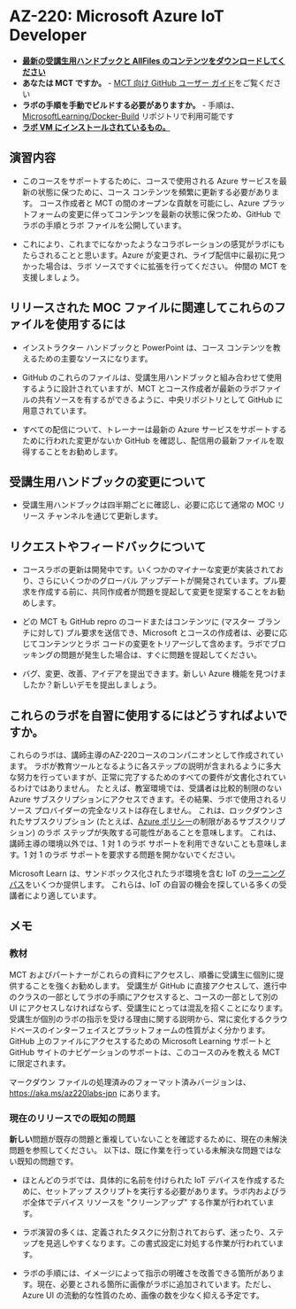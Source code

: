 ﻿# AZ-220: Microsoft Azure IoT Developer

- **[最新の受講生用ハンドブックと AllFiles のコンテンツをダウンロードしてください](../../releases/latest)**
- **あなたは MCT ですか。** - [MCT 向け GitHub ユーザー ガイド](https://microsoftlearning.github.io/MCT-User-Guide-JA/)をご覧ください
- **ラボの手順を手動でビルドする必要がありますか。** - 手順は、[MicrosoftLearning/Docker-Build](https://github.com/MicrosoftLearning/Docker-Build) リポジトリで利用可能です
- **[ラボ VM にインストールされているもの。](lab.md)**

## 演習内容

- このコースをサポートするために、コースで使用される Azure サービスを最新の状態に保つために、コース コンテンツを頻繁に更新する必要があります。  コース作成者と MCT の間のオープンな貢献を可能にし、Azure プラットフォームの変更に伴ってコンテンツを最新の状態に保つため、GitHub でラボの手順とラボ ファイルを公開しています。

- これにより、これまでになかったようなコラボレーションの感覚がラボにもたらされることと思います。Azure が変更され、ライブ配信中に最初に見つかった場合は、ラボ ソースですぐに拡張を行ってください。  仲間の MCT を支援しましょう。

## リリースされた MOC ファイルに関連してこれらのファイルを使用するには

- インストラクター ハンドブックと PowerPoint は、コース コンテンツを教えるための主要なソースになります。

- GitHub のこれらのファイルは、受講生用ハンドブックと組み合わせて使用するように設計されていますが、MCT とコース作成者が最新のラボファイルの共有ソースを有するができるように、中央リポジトリとして GitHub に用意されています。

- すべての配信について、トレーナーは最新の Azure サービスをサポートするために行われた変更がないか GitHub を確認し、配信用の最新ファイルを取得することをお勧めします。

## 受講生用ハンドブックの変更について

- 受講生用ハンドブックは四半期ごとに確認し、必要に応じて通常の MOC リリース チャンネルを通じて更新します。

## リクエストやフィードバックについて

- コースラボの更新は開発中です。いくつかのマイナーな変更が実装されており、さらにいくつかのグローバル アップデートが開発されています。プル要求を作成する前に、共同作成者が問題を提起して変更を提案することをお勧めします。  

- どの MCT も GitHub repro のコードまたはコンテンツに (マスター ブランチに対して) プル要求を送信でき、Microsoft とコースの作成者は、必要に応じてコンテンツとラボ コードの変更をトリアージして含めます。ラボでブロッキングの問題が発生した場合は、すぐに問題を提起してください。

- バグ、変更、改善、アイデアを提出できます。新しい Azure 機能を見つけましたか？新しいデモを提出しましょう。

## これらのラボを自習に使用するにはどうすればよいですか。

これらのラボは、講師主導のAZ-220コースのコンパニオンとして作成されています。  ラボが教育ツールとなるように各ステップの説明が含まれるように多大な努力を行っていますが、正常に完了するためのすべての要件が文書化されているわけではありません。  たとえば、教室環境では、受講者は比較的制限のない Azure サブスクリプションにアクセスできます。その結果、ラボで使用されるリソース プロバイダーの完全なリストは存在しません。  これは、ロックダウンされたサブスクリプション (たとえば、[Azure ポリシー](https://docs.microsoft.com/azure/governance/policy/overview)の制限があるサブスクリプション) のラボ ステップが失敗する可能性があることを意味します。  これは、講師主導の環境以外では、1 対 1 のラボ サポートを利用できないことも意味します。1 対 1 のラボ サポートを要求する問題を開かないでください。

Microsoft Learn は、サンドボックス化されたラボ環境を含む IoT の[ラーニング パス](https://docs.microsoft.com/ja-jp/learn/browse/?resource_type=learning%20path&products=azure-iot&roles=developer)をいくつか提供します。  これらは、IoT の自習の機会を探している多くの受講者により適しています。

## メモ

### 教材

MCT およびパートナーがこれらの資料にアクセスし、順番に受講生に個別に提供することを強くお勧めします。  受講生が GitHub に直接アクセスして、進行中のクラスの一部としてラボの手順にアクセスすると、コースの一部として別の UI にアクセスしなければならず、受講生にとっては混乱を招くことになります。受講生が個別のラボの指示を受ける理由に関する説明から、常に変化するクラウドベースのインターフェイスとプラットフォームの性質がよく分かります。GitHub 上のファイルにアクセスするための Microsoft Learning サポートと GitHub サイトのナビゲーションのサポートは、このコースのみを教える MCT に限定されます。

マークダウン ファイルの処理済みのフォーマット済みバージョンは、https://aka.ms/az220labs-jpn にあります。

### 現在のリリースでの既知の問題

**新しい**問題が既存の問題と重複していないことを確認するために、現在の未解決問題を参照してください。  以下は、既に作業を行っている未解決な問題ではない既知の問題です。

* ほとんどのラボでは、具体的に名前を付けられた IoT デバイスを作成するために、セットアップ スクリプトを実行する必要があります。ラボ内およびラボ全体でデバイス リソースを "クリーンアップ" する作業が行われています。

* ラボ演習の多くは、定義されたタスクに分割されておらず、迷ったり、ステップを見逃しやすくなります。この書式設定に対処する作業が行われています。

* ラボの手順には、イメージによって指示の明確さを改善できる箇所があります。現在、必要とされる箇所に画像がラボに追加されています。ただし、Azure UI の流動的な性質のため、画像の数を少なく抑える予定です。
